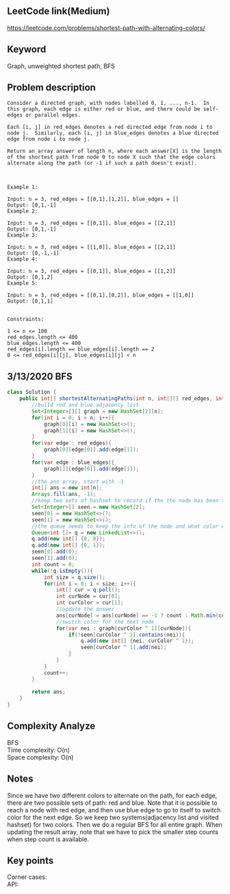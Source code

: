 ## LeetCode link(Medium)
https://leetcode.com/problems/shortest-path-with-alternating-colors/

## Keyword
Graph, unweighted shortest path, BFS

## Problem description
```
Consider a directed graph, with nodes labelled 0, 1, ..., n-1.  In this graph, each edge is either red or blue, and there could be self-edges or parallel edges.

Each [i, j] in red_edges denotes a red directed edge from node i to node j.  Similarly, each [i, j] in blue_edges denotes a blue directed edge from node i to node j.

Return an array answer of length n, where each answer[X] is the length of the shortest path from node 0 to node X such that the edge colors alternate along the path (or -1 if such a path doesn't exist).

 

Example 1:

Input: n = 3, red_edges = [[0,1],[1,2]], blue_edges = []
Output: [0,1,-1]
Example 2:

Input: n = 3, red_edges = [[0,1]], blue_edges = [[2,1]]
Output: [0,1,-1]
Example 3:

Input: n = 3, red_edges = [[1,0]], blue_edges = [[2,1]]
Output: [0,-1,-1]
Example 4:

Input: n = 3, red_edges = [[0,1]], blue_edges = [[1,2]]
Output: [0,1,2]
Example 5:

Input: n = 3, red_edges = [[0,1],[0,2]], blue_edges = [[1,0]]
Output: [0,1,1]
 

Constraints:

1 <= n <= 100
red_edges.length <= 400
blue_edges.length <= 400
red_edges[i].length == blue_edges[i].length == 2
0 <= red_edges[i][j], blue_edges[i][j] < n
```


## 3/13/2020 BFS

```java
class Solution {
    public int[] shortestAlternatingPaths(int n, int[][] red_edges, int[][] blue_edges) {
        //build red and blue adjacency list
        Set<Integer>[][] graph = new HashSet[2][n];
        for(int i = 0; i < n; i++){
            graph[0][i] = new HashSet<>();
            graph[1][i] = new HashSet<>();
        }
        for(var edge : red_edges){
            graph[0][edge[0]].add(edge[1]);
        }
        for(var edge : blue_edges){
            graph[1][edge[0]].add(edge[1]);
        }
        //the ans array, start with -1
        int[] ans = new int[n];
        Arrays.fill(ans, -1);
        //keep two sets of hashset to record if the the node has been traveled through by red or blue
        Set<Integer>[] seen = new HashSet[2];
        seen[0] = new HashSet<>();
        seen[1] = new HashSet<>();
        //the queue needs to keep the info of the node and what color edge leads to it
        Queue<int []> q = new LinkedList<>();
        q.add(new int[] {0, 0});
        q.add(new int[] {0, 1});
        seen[0].add(0);
        seen[1].add(0);
        int count = 0;
        while(!q.isEmpty()){
            int size = q.size();
            for(int i = 0; i < size; i++){
                int[] cur = q.poll();
                int curNode = cur[0];
                int curColor = cur[1];
                //update the answer
                ans[curNode] = ans[curNode] == -1 ? count : Math.min(count, ans[curNode]);
                //switch color for the next node
                for(var nei : graph[curColor ^ 1][curNode]){
                    if(!seen[curColor ^ 1].contains(nei)){
                        q.add(new int[] {nei, curColor ^ 1});
                        seen[curColor ^ 1].add(nei);
                    }
                }
            }
            count++;
        }
        
        return ans;
    }
}
```

## Complexity Analyze
BFS\
Time complexity: O(n)\
Space complexity: O(n)

## Notes
Since we have two different colors to alternate on the path, for each edge, there are two possible sets of path: red and blue. Note that it is possible to reach a node with red edge, and then use blue edge to go to itself to switch color for the next edge. So we keep two systems(adjacency list and visited hashset) for two colors. Then we do a regular BFS for all entire graph. When updating the result array, note that we have to pick the smaller step counts when step count is available.

## Key points
Corner cases: \
API: 